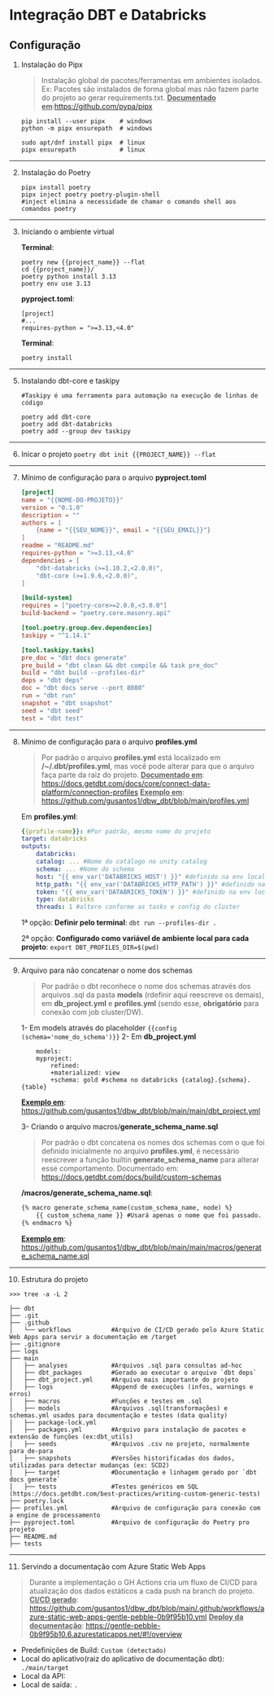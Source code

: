 # Integração DBT e Databricks

## Configuração

1. Instalação do Pipx
    > Instalação global de pacotes/ferramentas em ambientes isolados. Ex: Pacotes são instalados de forma global mas não fazem parte do projeto ao gerar requirements.txt.
    <u><b>Documentado em</b></u>:https://github.com/pypa/pipx


    ```
    pip install --user pipx    # windows
    python -m pipx ensurepath  # windows

    sudo apt/dnf install pipx  # linux
    pipx ensurepath            # linux
    ```
---
2. Instalação do Poetry

    ```   
    pipx install poetry
    pipx inject poetry poetry-plugin-shell 
    #inject elimina a necessidade de chamar o comando shell aos comandos poetry
    ```
---
3. Iniciando o ambiente virtual
    
    **Terminal**:
    ```
    poetry new {{project_name}} --flat
    cd {{project_name}}/
    poetry python install 3.13
    poetry env use 3.13       
    ```

    **pyproject.toml**:
    ```
    [project]
    #...
    requires-python = ">=3.13,<4.0"
    ```

    **Terminal**:
    ```
    poetry install     
    ```
---
5. Instalando dbt-core e taskipy

    ```
    #Taskipy é uma ferramenta para automação na execução de linhas de código

    poetry add dbt-core
    poetry add dbt-databricks
    poetry add --group dev taskipy
    ```
---
6. Inicar o projeto
    `poetry dbt init {{PROJECT_NAME}} --flat`
---
7. Mínimo de configuração para o arquivo **pyproject.toml**

    ```toml
    [project]
    name = "{{NOME-DO-PROJETO}}"
    version = "0.1.0"
    description = ""
    authors = [
        {name = "{{SEU_NOME}}", email = "{{SEU_EMAIL}}"}
    ]
    readme = "README.md"
    requires-python = ">=3.13,<4.0"
    dependencies = [
        "dbt-databricks (>=1.10.2,<2.0.0)",
        "dbt-core (>=1.9.6,<2.0.0)",
    ]

    [build-system]
    requires = ["poetry-core>=2.0.0,<3.0.0"]
    build-backend = "poetry.core.masonry.api"

    [tool.poetry.group.dev.dependencies]
    taskipy = "^1.14.1"

    [tool.taskipy.tasks]
    pre_doc = "dbt docs generate"
    pre_build = "dbt clean && dbt compile && task pre_doc"
    build = "dbt build --profiles-dir"
    deps = "dbt deps"
    doc = "dbt docs serve --port 8080"
    run = "dbt run"
    snapshot = "dbt snapshot"
    seed = "dbt seed"
    test = "dbt test"

    ```

---
8. Mínimo de configuração para o arquivo **profiles.yml**
    > Por padrão o arquivo **profiles.yml** está localizado em **/~/.dbt/profiles.yml**, mas você pode alterar para que o arquivo faça parte da raiz do projeto.
    <u><b>Documentado em</b></u>: https://docs.getdbt.com/docs/core/connect-data-platform/connection-profiles
     <u><b>Exemplo em</b></u>: https://github.com/gusantos1/dbw_dbt/blob/main/profiles.yml

    Em **profiles.yml**:
    ```yml
    {{profile-name}}: #Por padrão, mesmo nome do projeto
    target: databricks
    outputs:
        databricks:
        catalog: ... #Nome do catálogo no unity catalog
        schema: ... #Nome do schema
        host: "{{ env_var('DATABRICKS_HOST') }}" #definido na env local do ambiente
        http_path: "{{ env_var('DATABRICKS_HTTP_PATH') }}" #definido na env local do ambiente
        token: "{{ env_var('DATABRICKS_TOKEN') }}" #definido na env local do ambiente
        type: databricks
        threads: 1 #altere conforme as tasks e config do cluster
    
    ```

    1ª opção: **Definir pelo terminal**:
        `dbt run --profiles-dir .`
    </br>

    2ª opção: **Configurado como variável de ambiente local para cada projeto**:
    `export DBT_PROFILES_DIR=$(pwd)`
---
9. Arquivo para não concatenar o nome dos schemas
    > Por padrão o dbt reconhece o nome dos schemas através dos arquivos .sql da pasta **models** (rdefinir aqui reescreve os demais), em **db_project.yml** e **profiles.yml** (sendo esse, **obrigatório** para conexão com job cluster/DW).

    1- Em models através do placeholder `{{config (schema='nome_do_schema')}}`
    2- Em **db_project.yml**  
    ```
        models:
        myproject:
            refined:
            +materialized: view
            +schema: gold #schema no databricks {catalog}.{schema}.{table}
    ```
    <u><b>Exemplo em</b></u>: https://github.com/gusantos1/dbw_dbt/blob/main/main/dbt_project.yml
    </br>

    3- Criando o arquivo macros/**generate_schema_name.sql**
    > Por padrão o dbt concatena os nomes dos schemas com o que foi definido inicialmente no arquivo **profiles.yml**, é necessário reescrever a função builtin **generate_schema_name** para alterar esse comportamento. 
    Documentado em: https://docs.getdbt.com/docs/build/custom-schemas
    
    **/macros/generate_schema_name.sql**:
    ```sql
    {% macro generate_schema_name(custom_schema_name, node) %}
        {{ custom_schema_name }} #Usará apenas o nome que foi passado.
    {% endmacro %}
    ```
    <u><b>Exemplo em</b></u>: https://github.com/gusantos1/dbw_dbt/blob/main/main/macros/generate_schema_name.sql
---
10. Estrutura do projeto

```
>>> tree -a -L 2

├── dbt
├── .git
├── .github
│   └── workflows           #Arquivo de CI/CD gerado pelo Azure Static Web Apps para servir a documentação em /target
├── .gitignore
├── logs
├── main                    
│   ├── analyses            #Arquivos .sql para consultas ad-hoc 
│   ├── dbt_packages        #Gerado ao executar o arquivo `dbt deps`
│   ├── dbt_project.yml     #Arquivo mais importante do projeto
│   ├── logs                #Append de execuções (infos, warnings e erros)
│   ├── macros              #Funções e testes em .sql 
│   ├── models              #Arquivos .sql(transformações) e schemas.yml usados para documentação e testes (data quality)
│   ├── package-lock.yml
│   ├── packages.yml        #Arquivo para instalação de pacotes e extensão de funções (ex:dbt_utils)
│   ├── seeds               #Arquivos .csv no projeto, normalmente para de-para
│   ├── snapshots           #Versões historificadas dos dados, utilizadas para detectar mudanças (ex: SCD2)
│   ├── target              #Documentação e linhagem gerado por `dbt docs generate`
│   ├── tests               #Testes genéricos em SQL (https://docs.getdbt.com/best-practices/writing-custom-generic-tests)
├── poetry.lock
├── profiles.yml            #Arquivo de configuração para conexão com a engine de processamento
├── pyproject.toml          #Arquivo de configuração do Poetry pro projeto
├── README.md
├── tests
```
---
11. Servindo a documentação com Azure Static Web Apps
> Durante a implementação o GH Actions cria um fluxo de CI/CD para atualização dos dados estáticos a cada push na branch do projeto.
<u><b>CI/CD gerado</b></u>: https://github.com/gusantos1/dbw_dbt/blob/main/.github/workflows/azure-static-web-apps-gentle-pebble-0b9f95b10.yml
<u><b>Deploy da documentação</b></u>: https://gentle-pebble-0b9f95b10.6.azurestaticapps.net/#!/overview
- Predefinições de Build: `Custom (detectado)`
- Local do aplicativo(raiz do aplicativo de documentação dbt): `./main/target`
- Local da API: ` `
- Local de saída: `.`